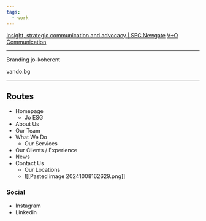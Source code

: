 ```yaml
---
tags:
  - work
---
```

[Insight, strategic communication and advocacy | SEC Newgate](https://secnewgate.com/)
[V+O Communication](https://vando.gr/)

---

Branding jo-koherent

vando.bg


---

## Routes

- Homepage
	- Jo ESG
- About Us
- Our Team
- What We Do
	- Our Services
- Our Clients / Experience
- News
- Contact Us
	- Our Locations
	- ![[Pasted image 20241008162629.png]]

### Social
- Instagram
- Linkedin